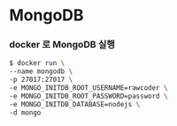 # MongoDB

### docker 로 MongoDB 실행

``` bash 
$ docker run \
--name mongodb \
-p 27017:27017 \
-e MONGO_INITDB_ROOT_USERNAME=rawcoder \
-e MONGO_INITDB_ROOT_PASSWORD=password \
-e MONGO_INITDB_DATABASE=nodejs \
-d mongo
```